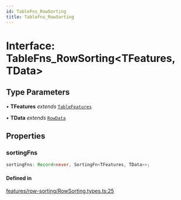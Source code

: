```yaml
---
id: TableFns_RowSorting
title: TableFns_RowSorting
---
```


# Interface: TableFns\_RowSorting\<TFeatures, TData\>

## Type Parameters

• **TFeatures** *extends* [`TableFeatures`](../type-aliases/tablefeatures.md)

• **TData** *extends* [`RowData`](../type-aliases/rowdata.md)

## Properties

### sortingFns

```ts
sortingFns: Record<never, SortingFn<TFeatures, TData>>;
```

#### Defined in

[features/row-sorting/RowSorting.types.ts:25](https://github.com/TanStack/table/blob/main/packages/table-core/src/features/row-sorting/RowSorting.types.ts#L25)
